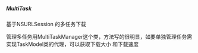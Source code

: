 ##### MultiTask
基于NSURLSession 的多任务下载

管理多任务用MultiTaskManager这个类，方法写的很明显，如要单独管理任务需实现TaskModel类的代理，可以获取下载大小 和下载速度
